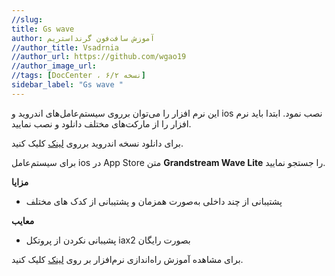 ```yaml
---
//slug:
title: Gs wave
author: آموزش سافت‌فون گرنداستریم
//author_title: Vsadrnia
//author_url: https://github.com/wgao19
//author_image_url: 
//tags: [DocCenter ، نسخه ۶/۲]
sidebar_label: "Gs wave "
---
```

<head>
  <title>Gs wave | مستندات سیموتل</title>
</head>

این نرم افزار را می‌توان برروی سیستم‌عامل‌های اندروید و ios نصب نمود. ابتدا باید نرم افزار را از مارکت‌های مختلف دانلود و نصب نمایید.

برای دانلود نسخه اندروید برروی [لینک](https://play.google.com/store/apps/details?id=com.grandstream.wave&hl=en&gl=US) کلیک کنید.

برای سیستم‌عامل ios در App Store متن **Grandstream Wave Lite** را جستجو نمایید.

**مزایا**
- پشتیبانی از چند داخلی به‌صورت همزمان و پشتیبانی از کدک های مختلف

**معایب**
- پشیبانی نکردن از پروتکل iax2 بصورت رایگان


برای مشاهده آموزش راه‌اندازی نرم‌افزار بر روی [لینک](https://www.aparat.com/v/Glnah) کلیک کنید.